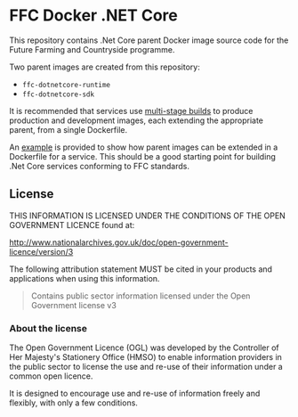# FFC Docker .NET Core

This repository contains .Net Core parent Docker image source code for the Future Farming and Countryside programme.

Two parent images are created from this repository:

- `ffc-dotnetcore-runtime`
- `ffc-dotnetcore-sdk`

It is recommended that services use [multi-stage builds](https://docs.docker.com/develop/develop-images/multistage-build) to produce production and development images, each extending the appropriate parent, from a single Dockerfile.

An [example](./example) is provided to show how parent images can be extended in a Dockerfile for a service. This should be a good starting point for building .Net Core services conforming to FFC standards.

## License

THIS INFORMATION IS LICENSED UNDER THE CONDITIONS OF THE OPEN GOVERNMENT LICENCE found at:

<http://www.nationalarchives.gov.uk/doc/open-government-licence/version/3>

The following attribution statement MUST be cited in your products and applications when using this information.

> Contains public sector information licensed under the Open Government license v3

### About the license

The Open Government Licence (OGL) was developed by the Controller of Her Majesty's Stationery Office (HMSO) to enable information providers in the public sector to license the use and re-use of their information under a common open licence.

It is designed to encourage use and re-use of information freely and flexibly, with only a few conditions.
